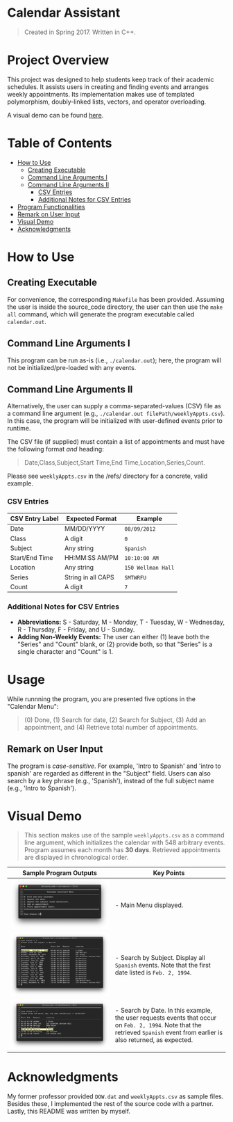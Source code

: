 # Calendar Assistant
> Created in Spring 2017. Written in C++.


# Project Overview
This project was designed to help students keep track of their academic schedules. It assists users in creating and finding events and arranges weekly appointments. Its implementation makes use of templated polymorphism, doubly-linked lists, vectors, and operator overloading. 

A visual demo can be found [here](https://github.com/jschhie/calendar-prog/blob/master/README.md#visual-demo).


# Table of Contents
* [How to Use](https://github.com/jschhie/calendar-prog/blob/master/README.md#how-to-use)
  * [Creating Executable](https://github.com/jschhie/calendar-prog/blob/master/README.md#creating-executable)
  * [Command Line Arguments I](https://github.com/jschhie/calendar-prog/blob/master/README.md#command-line-arguments-i)
  * [Command Line Arguments II](https://github.com/jschhie/calendar-prog/blob/master/README.md#command-line-arguments-ii)
    - [CSV Entries](https://github.com/jschhie/calendar-prog/blob/master/README.md#csv-entries)
    - [Additional Notes for CSV Entries](https://github.com/jschhie/calendar-prog/blob/master/README.md#additional-notes-for-csv-entries)
 * [Program Functionalities](https://github.com/jschhie/calendar-prog/blob/master/README.md#usage)
  * [Remark on User Input](https://github.com/jschhie/calendar-prog/blob/master/README.md#remark-on-user-input)
* [Visual Demo](https://github.com/jschhie/calendar-prog/blob/master/README.md#visual-demo)
* [Acknowledgments](https://github.com/jschhie/calendar-prog/blob/master/README.md#acknowledgments)


# How to Use


## Creating Executable
For convenience, the corresponding ```Makefile``` has been provided. Assuming the user is inside the source_code directory, the user can then use the ```make all``` command, which will generate the program executable called ```calendar.out```.

## Command Line Arguments I
This program can be run as-is (i.e., ```./calendar.out```); here, the program will not be initialized/pre-loaded with any  events.


## Command Line Arguments II 
Alternatively, the user can supply a comma-separated-values (CSV) file as a command line argument (e.g., ```./calendar.out filePath/weeklyAppts.csv```). In this case, the program will be initialized with user-defined events prior to runtime.

The CSV file (if supplied) must contain a list of appointments and must have the following format *and* heading:
> Date,Class,Subject,Start Time,End Time,Location,Series,Count.

Please see ```weeklyAppts.csv``` in the /refs/ directory for a concrete, valid example.


### CSV Entries
| CSV Entry Label   | Expected Format     | Example           |
| ----------------- | -----------------   | -------           |
| Date              | MM/DD/YYYY          | ```08/09/2012```        |
| Class             | A digit             | ```0```                 |
| Subject           | Any string          | ```Spanish```           |
| Start/End Time    | HH:MM:SS AM/PM      | ```10:10:00 AM```       |
| Location          | Any string          | ```150 Wellman Hall```  |
| Series            | String in all CAPS  | ```SMTWRFU```           |
| Count             | A digit             | ```7```                 |


### Additional Notes for CSV Entries
* __Abbreviations:__ S - Saturday, M - Monday, T - Tuesday, W - Wednesday, R - Thursday, F - Friday, and U - Sunday.
* __Adding Non-Weekly Events:__ The user can either (1) leave both the "Series" and "Count" blank, 
or (2) provide both, so that "Series" is a single character and "Count" is 1.


# Usage

While runnning the program, you are presented five options in the "Calendar Menu": 
> (0) Done, (1) Search for date, (2) Search for Subject, (3) Add an appointment, and (4) Retrieve total number of  appointments. 


## Remark on User Input
The program is *case-sensitive*. For example, 'Intro to Spanish' and 'intro to spanish' are regarded as different in the "Subject" field. Users can also search by a key phrase (e.g., 'Spanish'), instead of the full subject name (e.g., 'Intro to Spanish').


# Visual Demo
> This section makes use of the sample ```weeklyAppts.csv``` as a command line argument, which initializes the calendar with 548 arbitrary events. Program assumes each month has __30 days__. Retrieved appointments are displayed in chronological order.

| Sample Program Outputs | Key Points |
| :---: | --- |
| ![alt text](https://github.com/jschhie/Calendar-Assistant/blob/master/calendar_demos/Main%20Menu.png "Initial State Using Sample CSV File") | - Main Menu displayed. |
| ![alt text](https://github.com/jschhie/Calendar-Assistant/blob/master/calendar_demos/New%20Search%20Subject%20Output.png "Query: Search by Subject") | - Search by Subject. Display all `Spanish` events. Note that the first date listed is `Feb. 2, 1994`. |
| ![alt text](https://github.com/jschhie/Calendar-Assistant/blob/master/calendar_demos/New%20Search%20Date%20Output.png "Query: Search by Date")| - Search by Date. In this example, the user requests events that occur on `Feb. 2, 1994`. Note that the retrieved ```Spanish``` event from earlier is also returned, as expected. | 


# Acknowledgments
My former professor provided ```DOW.dat``` and ```weeklyAppts.csv``` as sample files. Besides these, I implemented the rest of the source code with a partner. Lastly, this README was written by myself.
